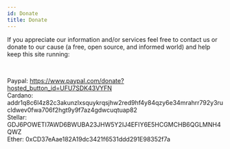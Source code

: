 ```yaml
---
id: Donate
title: Donate
---
```


If you appreciate our information and/or services feel free to contact us or donate to our cause (a free, open source, and informed world) and help keep this site running:

<br/>

Paypal: https://www.paypal.com/donate?hosted_button_id=UFU7SDK43VYFN
<br/>
Cardano: addr1q8c6l4z82c3akunzlxsquykrqsjhw2red9hf4y84qzy6e34mrahrr792y3rucldwev0fwa706f2hgt9y9f7az4gdwcuqtuap82
<br/>
Stellar: GDJ6POWETI7AWD6BWUBA23JHW5Y2IJ4EFIY6E5HCGMCHB6QGLMNH4QWZ
<br/>
Ether: 0xCD37eAae182A19dc3421f6531ddd291E98352f7a 
